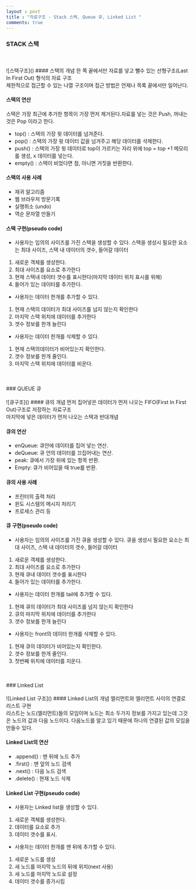 ```yaml
---
layout : post
title : "자료구조 - Stack 스택, Queue 큐, Linked List "
comments: true
---
```


### STACK 스택
<br/>
<br/>
![스택구조](<http://ginsum.github.io/images/2019-09-18-01.png>)
#### 스택의 개념
한 쪽 끝에서만 자료를 넣고 뺄수 있는 선형구조(Last In First Out) 형식의 자료 구조<br/>
제한적으로 접근할 수 있는 나열 구조이며 접근 방법은 언제나 목록 끝에서만 일어난다.

#### 스택의 연산
스택은 가장 최근에 추가한 항목이 가장 먼저 제거된다.자료를 넣는 것은 Push, 꺼내는 것은 Pop 이라고 한다. 
- top() : 스택의 가장 윗 데이터를 넘겨준다.
- pop() : 스택의 가장 윗 데이터 값을 넘겨주고 해당 데이터를 삭제한다.
- push() : 스택의 가장 윗 데이터로 top이 가르키는 자리 위에 top = top +1 메모리를 생성, x 데이터를 넣는다.
- empty() : 스택이 비었다면 참, 아니면 거짓을 반환한다.

#### 스택의 사용 사례
- 재귀 알고리즘
- 웹 브라우저 방문기록
- 실행취소 (undo)
- 역순 문자열 만들기

#### 스택 구현(pseudo code)
- 사용자는 임의의 사이즈를 가진 스택을 생성할 수 있다.
스택을 생성시 필요한 요소는 최대 사이즈, 스택 내 데이터의 갯수, 들어갈 데이터
1. 새로운 객체를 생성한다.
2. 최대 사이즈를 요소로 추가한다
3. 현재 스택내 데이터 갯수를 표시한다(마지막 데이터 위치 표시를 위해)
4. 들어가 있는 데이터를 추가한다.

- 사용자는 데이터 한개를 추가할 수 있다.
1. 현재 스택의 데이터가 최대 사이즈를 넘지 않는지 확인한다
2. 마지막 스택 위치에 데이터를 추가한다
3. 갯수 정보를 한개 늘린다

- 사용자는 데이터 한개를 삭제할 수 있다.
1. 현재 스택의데이터가 비어있는지 확인한다.
2. 갯수 정보를 한개 줄인다.
3. 마지막 스택 위치에 데이터를 비운다.

<br/>
<br/>
### QUEUE 큐
<br/>
<br/>
![큐구조](<http://ginsum.github.io/images/2019-09-18-02.png>)
#### 큐의 개념
먼저 집어넣은 데이터가 먼저 나오는 FIFO(First In First Out)구조로 저장하는 자료구조<br/>
마지막에 넣은 데이터가 먼저 나오는 스택과 반대개념

#### 큐의 연산
- enQueue: 큐안에 데이터를 집어 넣는 연산.
- deQueue: 큐 안의 데이터를 끄집어내는 연산.
- peak: 큐에서 가장 위에 있는 항목 반환.
- Empty: 큐가 비어있을 때 true를 반환.

#### 큐의 사용 사례
- 프린터의 출력 처리
- 윈도 시스템의 메시지 처리기
- 프로세스 관리 등

#### 큐 구현(pseudo code)
- 사용자는 임의의 사이즈를 가진 큐을 생성할 수 있다.
큐을 생성시 필요한 요소는 최대 사이즈, 스택 내 데이터의 갯수, 들어갈 데이터
1. 새로운 객체를 생성한다.
2. 최대 사이즈를 요소로 추가한다
3. 현재 큐내 데이터 갯수를 표시한다
4. 들어가 있는 데이터를 추가한다.

- 사용자는 데이터 한개를 tail에 추가할 수 있다.
1. 현재 큐의 데이터가 최대 사이즈를 넘지 않는지 확인한다
2. 큐의 마지막 위치에 데이터를 추가한다
3. 갯수 정보를 한개 늘린다

- 사용자는 front의 데이터 한개를 삭제할 수 있다.
1. 현재 큐의 데이터가 비어있는지 확인한다. 
2. 갯수 정보를 한개 줄인다.
3. 첫번째 위치에 데이터를 지운다.


<br/>
<br/>
### Linked List
<br/>
<br/>
![Linked List 구조](<http://ginsum.github.io/images/2019-09-18-03.png>)
#### Linked List의 개념
엘리먼트와 엘리먼트 사이의 연결로 리스트 구현<br/>
리스트는 노드(엘리먼트)들의 모임이며 노드는 최소 두가지 정보를 가지고 있는데 그것은 노드의 값과 다음 노드이다. 다음노드를 알고 있기 때문에 하나의 연결된 값의 모임을 만들수 있다.

#### Linked List의 연산
- .append() : 맨 뒤에 노드 추가
- .first() : 맨 앞의 노드 검색
- .next() : 다음 노드 검색
- .delete() : 현재 노드 삭제

#### Linked List 구현(pseudo code)
- 사용자는 Linked list을 생성할 수 있다.
1. 새로운 객체를 생성한다.
2. 데이터를 요소로 추가
3. 데이터 갯수를 표시.

- 사용자는 데이터 한개를 맨 뒤에 추가할 수 있다.
1. 새로운 노드를 생성
2. 새 노드를 마지막 노드의 뒤에 위치(next 사용)
3. 새 노드를 마지막 노드로 설정
4. 데이터 갯수를 증가시킴





